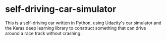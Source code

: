 # self-driving-car-simulator

This is a self-driving car written in Python, using Udacity's car simulator and the Keras deep learning library to construct something that can drive around a race track without crashing.

